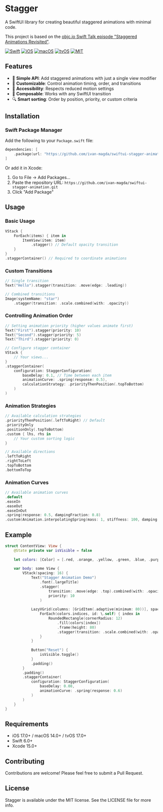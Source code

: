 # Stagger

A SwiftUI library for creating beautiful staggered animations with minimal code.

This project is based on the [objc.io Swift Talk episode "Staggered Animations Revisited"](https://talk.objc.io/episodes/S01E443-staggered-animations-revisited).

[![Swift](https://img.shields.io/badge/Swift-6.0-orange.svg)](https://swift.org)
[![iOS](https://img.shields.io/badge/iOS-17.0+-blue.svg)](https://developer.apple.com/ios)
[![macOS](https://img.shields.io/badge/macOS-14.0+-blue.svg)](https://developer.apple.com/macos)
[![tvOS](https://img.shields.io/badge/tvOS-17.0+-blue.svg)](https://developer.apple.com/tvos)
[![MIT](https://img.shields.io/badge/license-MIT-black.svg)](https://opensource.org/licenses/MIT)

## Features

- 🌊 **Simple API**: Add staggered animations with just a single view modifier
- 🔄 **Customizable**: Control animation timing, order, and transitions
- 📱 **Accessibility**: Respects reduced motion settings
- 🧩 **Composable**: Works with any SwiftUI transition
- 🔍 **Smart sorting**: Order by position, priority, or custom criteria

## Installation

### Swift Package Manager

Add the following to your `Package.swift` file:

```swift
dependencies: [
    .package(url: "https://github.com/ivan-magda/swiftui-stagger-animation.git", from: "1.0.0")
]
```

Or add it in Xcode:
1. Go to File → Add Packages...
2. Paste the repository URL: `https://github.com/ivan-magda/swiftui-stagger-animation.git`
3. Click "Add Package"

## Usage

### Basic Usage

```swift
VStack {
    ForEach(items) { item in
        ItemView(item: item)
            .stagger() // Default opacity transition
    }
}
.staggerContainer() // Required to coordinate animations
```

### Custom Transitions

```swift
// Single transition
Text("Hello").stagger(transition: .move(edge: .leading))

// Combined transitions
Image(systemName: "star")
    .stagger(transition: .scale.combined(with: .opacity))
```

### Controlling Animation Order

```swift
// Setting animation priority (higher values animate first)
Text("First").stagger(priority: 10)
Text("Second").stagger(priority: 5)
Text("Third").stagger(priority: 0)

// Configure stagger container
VStack {
    // Your views...
}
.staggerContainer(
    configuration: StaggerConfiguration(
        baseDelay: 0.1, // Time between each item
        animationCurve: .spring(response: 0.5),
        calculationStrategy: .priorityThenPosition(.topToBottom)
    )
)
```

### Animation Strategies

```swift
// Available calculation strategies
.priorityThenPosition(.leftToRight) // Default
.priorityOnly
.positionOnly(.topToBottom)
.custom { lhs, rhs in
    // Your custom sorting logic
}

// Available directions
.leftToRight
.rightToLeft
.topToBottom
.bottomToTop
```

### Animation Curves

```swift
// Available animation curves
.default
.easeIn
.easeOut
.easeInOut
.spring(response: 0.5, dampingFraction: 0.8)
.custom(Animation.interpolatingSpring(mass: 1, stiffness: 100, damping: 10))
```

## Example

```swift
struct ContentView: View {
    @State private var isVisible = false
    
    let colors: [Color] = [.red, .orange, .yellow, .green, .blue, .purple]
    
    var body: some View {
        VStack(spacing: 16) {
            Text("Stagger Animation Demo")
                .font(.largeTitle)
                .stagger(
                    transition: .move(edge: .top).combined(with: .opacity),
                    priority: 10
                )
            
            LazyVGrid(columns: [GridItem(.adaptive(minimum: 80))], spacing: 16) {
                ForEach(colors.indices, id: \.self) { index in
                    RoundedRectangle(cornerRadius: 12)
                        .fill(colors[index])
                        .frame(height: 80)
                        .stagger(transition: .scale.combined(with: .opacity))
                }
            }
            
            Button("Reset") {
                isVisible.toggle()
            }
            .padding()
        }
        .padding()
        .staggerContainer(
            configuration: StaggerConfiguration(
                baseDelay: 0.08,
                animationCurve: .spring(response: 0.6)
            )
        )
    }
}
```

## Requirements

- iOS 17.0+ / macOS 14.0+ / tvOS 17.0+
- Swift 6.0+
- Xcode 15.0+

## Contributing

Contributions are welcome! Please feel free to submit a Pull Request.

## License

Stagger is available under the MIT license. See the LICENSE file for more info.